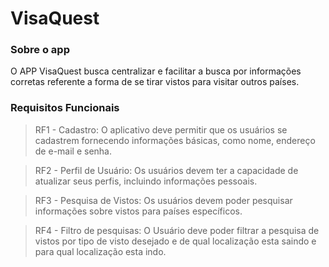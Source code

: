 # VisaQuest

### Sobre o app

O APP VisaQuest busca centralizar e facilitar a busca por informações corretas referente a forma de se tirar vistos para
visitar outros países.

### Requisitos Funcionais

> RF1 - Cadastro: O aplicativo deve permitir que os usuários se cadastrem fornecendo informações básicas, como nome, endereço de e-mail e senha.

> RF2 - Perfil de Usuário: Os usuários devem ter a capacidade de atualizar seus perfis, incluindo informações pessoais.

> RF3 - Pesquisa de Vistos: Os usuários devem poder pesquisar informações sobre vistos para países específicos.

> RF4 - Filtro de pesquisas: O Usuário deve poder filtrar a pesquisa de vistos por tipo de visto desejado e de qual localização esta saindo e para qual localização esta indo.



